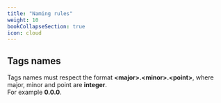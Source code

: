 ```yaml
---
title: "Naming rules"
weight: 10
bookCollapseSection: true
icon: cloud
---
```


## Tags names

Tags names must respect the format **\<major\>.\<minor\>.\<point\>**, where major, minor and point are **integer**.\
For example **0.0.0**.